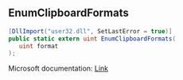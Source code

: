 ## EnumClipboardFormats

```csharp
[DllImport("user32.dll", SetLastError = true)]
public static extern uint EnumClipboardFormats(
   uint format
);
```

Microsoft documentation: [Link](https://docs.microsoft.com/en-us/windows/win32/api/winuser/nf-winuser-enumclipboardformats)
